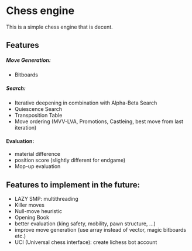# Chess engine
This is a simple chess engine that is decent.

## Features
##### Move Generation:
- Bitboards
##### Search:
- Iterative deepening in combination with Alpha-Beta Search
- Quiescence Search
- Transposition Table
- Move ordering (MVV-LVA, Promotions, Castleing, best move from last iteration)
#### Evaluation:
- material difference
- position score (slightly different for endgame)
- Mop-up evaluation 

## Features to implement in the future:
- LAZY SMP: multithreading
- Killer moves
- Null-move heuristic
- Opening Book
- better evaluation (king safety, mobility, pawn structure, ...)
- improve move generation (use array instead of vector, magic bitboards etc.)
- UCI (Universal chess interface): create lichess bot account

